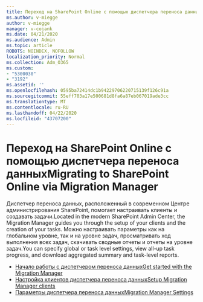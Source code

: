 ```yaml
---
title: Переход на SharePoint Online с помощью диспетчера переноса данных
ms.author: v-miegge
author: v-miegge
manager: v-cojank
ms.date: 04/21/2020
ms.audience: Admin
ms.topic: article
ROBOTS: NOINDEX, NOFOLLOW
localization_priority: Normal
ms.collection: Adm_O365
ms.custom:
- "5300030"
- "3192"
ms.assetid: ''
ms.openlocfilehash: 0595ba72414dc1b94229706220715139f126c91a
ms.sourcegitcommit: 55eff703a17e500681d8fa6a87eb067019ade3cc
ms.translationtype: MT
ms.contentlocale: ru-RU
ms.lasthandoff: 04/22/2020
ms.locfileid: "43707200"
---
```

# <a name="migrating-to-sharepoint-online-via-migration-manager"></a><span data-ttu-id="42600-102">Переход на SharePoint Online с помощью диспетчера переноса данных</span><span class="sxs-lookup"><span data-stu-id="42600-102">Migrating to SharePoint Online via Migration Manager</span></span>

<span data-ttu-id="42600-103">Диспетчер переноса данных, расположенный в современном Центре администрирования SharePoint, помогает настраивать клиенты и создавать задачи.</span><span class="sxs-lookup"><span data-stu-id="42600-103">Located in the modern SharePoint Admin Center, the Migration Manager guides you through the setup of your clients and the creation of your tasks.</span></span> <span data-ttu-id="42600-104">Можно настраивать параметры как на глобальном уровне, так и на уровне задач, просматривать ход выполнения всех задач, скачивать сводные отчеты и отчеты на уровне задач.</span><span class="sxs-lookup"><span data-stu-id="42600-104">You can specify global or task level settings, view all-up task progress, and download aggregated summary and task-level reports.</span></span>

* [<span data-ttu-id="42600-105">Начало работы с диспетчером переноса данных</span><span class="sxs-lookup"><span data-stu-id="42600-105">Get started with the Migration Manager</span></span>](https://docs.microsoft.com/sharepointmigration/mm-get-started)
* [<span data-ttu-id="42600-106">Настройка клиентов диспетчера переноса данных</span><span class="sxs-lookup"><span data-stu-id="42600-106">Setup Migration Manager clients</span></span>](https://docs.microsoft.com/sharepointmigration/mm-setup-clients)
* [<span data-ttu-id="42600-107">Параметры диспетчера переноса данных</span><span class="sxs-lookup"><span data-stu-id="42600-107">Migration Manager Settings</span></span>](https://docs.microsoft.com/sharepointmigration/mm-settings)